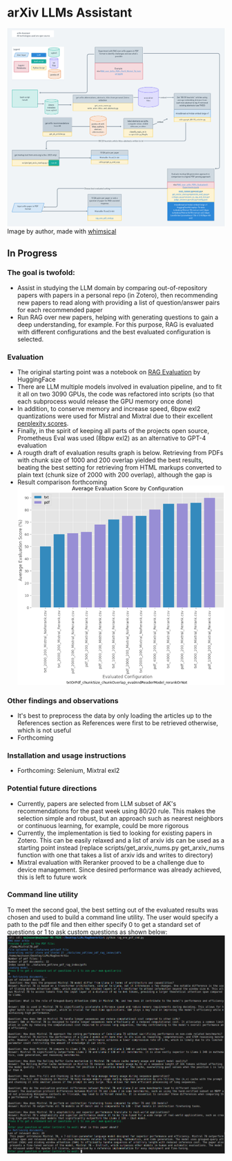 # arXiv LLMs Assistant

![Project Structure](./assets/arxiv-assistant.png)
Image by author, made with [whimsical](https://whimsical.com)
## In Progress

### The goal is twofold:
- Assist in studying the LLM domain by comparing out-of-repository papers with papers in a personal repo (in Zotero), then recommending new papers to read along with providing a list of question/answer pairs for each recommended paper
- Run RAG over new papers, helping with generating questions to gain a deep understanding, for example.  For this purpose, RAG is evaluated with different configurations and the best evaluated configuration is selected.

### Evaluation
- The original starting point was a notebook on [RAG Evaluation](https://huggingface.co/learn/cookbook/en/rag_evaluation#evaluating-rag-performance) by HuggingFace
- There are LLM multiple models involved in evaluation pipeline, and to fit it all on two 3090 GPUs, the code was refactored into scripts (so that each subprocess would release the GPU memory once done)
- In addition, to conserve memory and increase speed, 6bpw exl2 quantizations were used for Mistral and Mixtral due to their excellent [perplexity scores](https://huggingface.co/turboderp/Mixtral-8x7B-instruct-exl2). 
- Finally, in the spirit of keeping all parts of the projects open source, Prometheus Eval was used (8bpw exl2) as an alternative to GPT-4 evaluation
- A rougth draft of evaluation results graph is below.  Retrieving from PDFs with chunk size of 1000 and 200 overlap yielded the best results, beating the best setting for retrieving from HTML markups converted to plain text (chunk size of 2000 with 200 overlap), although the gap is
- Result comparison forthcoming
 ![Evaluation Scores](./assets/eval_scores.png)
### Other findings and observations
- It's best to preprocess the data by only loading the articles up to the References section as References were first to be retrieved otherwise, which is not useful
- Forthcoming

### Installation and usage instructions
- Forthcoming: Selenium, Mixtral exl2

### Potential future directions
- Currently, papers are selected from LLM subset of AK's recommendations for the past week using 80/20 rule.  This makes the selection simple and robust, but an approach such as nearest neighbors or continuous learning, for example, could be more rigorous
- Currently, the implementation is tied to looking for existing papers in Zotero.  This can be easily relaxed and a list of arxiv ids can be used as a starting point instead (replace scripts/get_arxiv_nums.py get_arxiv_nums function with one that takes a list of arxiv ids and writes to directory)
- Mixtral evaluation with Reranker prooved to be a challenge due to device management.  Since desired performance was already achieved, this is left to future work

### Command line utility 
To meet the second goal, the best setting out of the evaluated results was chosen and used to build a command line utility. The user would specify a path to the pdf file and then either specify 0 to get a standard set of questions or 1 to ask custom questions as shown below:
![Cmd utility demo](./assets/cmdline_demo.png)

   
